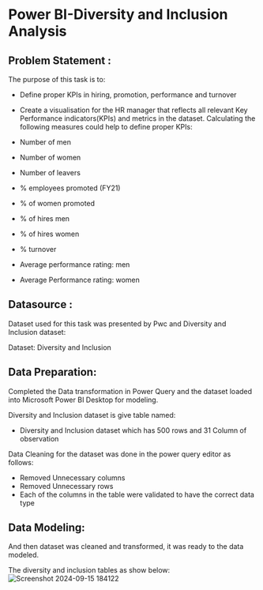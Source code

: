 # Power BI-Diversity and Inclusion Analysis
## Problem Statement :
The purpose of this task is to:

- Define proper KPIs in hiring, promotion, performance and turnover
- Create a visualisation for the HR manager that reflects all relevant Key Performance indicators(KPIs) and metrics in the dataset.
Calculating the following measures could help to define proper KPIs:

- Number of men
- Number of women
- Number of leavers
- % employees promoted (FY21)
- % of women promoted
- % of hires men
- % of hires women
- % turnover
- Average performance rating: men
- Average Performance rating: women

## Datasource :
Dataset used for this task was presented by Pwc and Diversity and Inclusion dataset:

Dataset: Diversity and Inclusion

## Data Preparation:
Completed the Data transformation in Power Query and the dataset loaded into Microsoft Power BI Desktop for modeling.

Diversity and Inclusion dataset is give table named:
- Diversity and Inclusion dataset which has 500 rows and 31 Column of observation

Data Cleaning for the dataset was done in the power query editor as follows:
- Removed Unnecessary columns
- Removed Unnecessary rows
- Each of the columns in the table were validated to have the correct data type

## Data Modeling:
And then dataset was cleaned and transformed, it was ready to the data modeled.

The diversity and inclusion tables as show below:
![Screenshot 2024-09-15 184122](https://github.com/user-attachments/assets/2e9b7174-3e4d-429b-9d29-62547525b15e)

